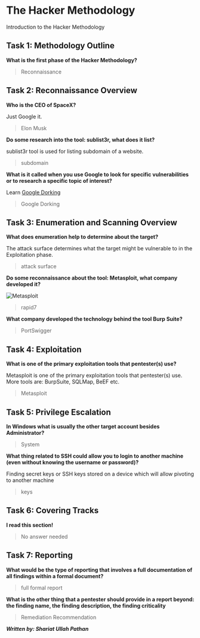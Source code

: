 # The Hacker Methodology
Introduction to the Hacker Methodology

## Task 1: Methodology Outline
**What is the first phase of the Hacker Methodology?**

> Reconnaissance

## Task 2: Reconnaissance Overview
**Who is the CEO of SpaceX?**

Just Google it.

> Elon Musk

**Do some research into the tool: sublist3r, what does it list?**

sublist3r tool is used for listing subdomain of a website.

> subdomain

**What is it called when you use Google to look for specific vulnerabilities or to research a specific topic of interest?**

Learn [Google Dorking](https://tryhackme.com/jr/googledorking)

> Google Dorking

## Task 3: Enumeration and Scanning Overview
**What does enumeration help to determine about the target?**

The attack surface determines what the target might be vulnerable to in the Exploitation phase.

> attack surface

**Do some reconnaissance about the tool: Metasploit, what company developed it?**

![Metasploit](https://github.com/supathan/tryhackme/assets/107831066/172464b6-3b27-411e-9d90-b2a8d547410f)

> rapid7

**What company developed the technology behind the tool Burp Suite?**

> PortSwigger

## Task 4: Exploitation
**What is one of the primary exploitation tools that pentester(s) use?**

Metasploit is one of the primary exploitation tools that pentester(s) use. More tools are: BurpSuite, SQLMap, BeEF etc.

> Metasploit

## Task 5: Privilege Escalation
**In Windows what is usually the other target account besides Administrator?**

> System

**What thing related to SSH could allow you to login to another machine (even without knowing the username or password)?**

Finding secret keys or SSH keys stored on a device which will allow pivoting to another machine

> keys

## Task 6: Covering Tracks
**I read this section!**

> No answer needed

## Task 7: Reporting
**What would be the type of reporting that involves a full documentation of all findings within a formal document?**

> full formal report

**What is the other thing that a pentester should provide in a report beyond: the finding name, the finding description, the finding criticality**

> Remediation Recommendation

***Written by: Shariat Ullah Pathan***
